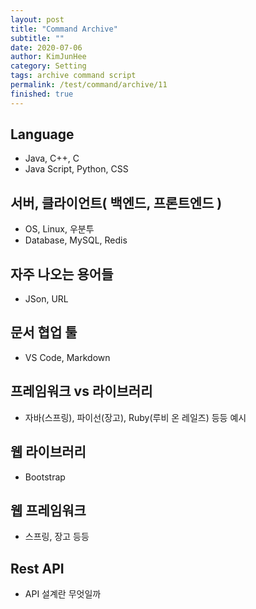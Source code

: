 ```yaml
---
layout: post
title: "Command Archive"
subtitle: ""
date: 2020-07-06
author: KimJunHee
category: Setting
tags: archive command script
permalink: /test/command/archive/11
finished: true
---
```


## Language

- Java, C++, C
- Java Script, Python, CSS

## 서버, 클라이언트( 백엔드, 프론트엔드 )

- OS, Linux, 우분투
- Database, MySQL, Redis

## 자주 나오는 용어들

- JSon, URL

## 문서 협업 툴

- VS Code, Markdown

## 프레임워크 vs 라이브러리

- 자바(스프링), 파이선(장고), Ruby(루비 온 레일즈) 등등 예시

## 웹 라이브러리

- Bootstrap

## 웹 프레임워크

- 스프링, 장고 등등

## Rest API

- API 설계란 무엇일까



